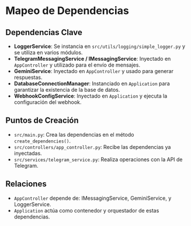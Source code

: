 # Mapeo de Dependencias

## Dependencias Clave
- **LoggerService**: Se instancia en `src/utils/logging/simple_logger.py` y se utiliza en varios módulos.
- **TelegramMessagingService / IMessagingService**: Inyectado en `AppController` y utilizado para el envío de mensajes.
- **GeminiService**: Inyectado en `AppController` y usado para generar respuestas.
- **DatabaseConnectionManager**: Instanciado en `Application` para garantizar la existencia de la base de datos.
- **WebhookConfigService**: Inyectado en `Application` y ejecuta la configuración del webhook.

## Puntos de Creación
- `src/main.py`: Crea las dependencias en el método `create_dependencies()`.
- `src/controllers/app_controller.py`: Recibe las dependencias ya inyectadas.
- `src/services/telegram_service.py`: Realiza operaciones con la API de Telegram.

## Relaciones
- `AppController` depende de: IMessagingService, GeminiService, y LoggerService.
- `Application` actúa como contenedor y orquestador de estas dependencias.
